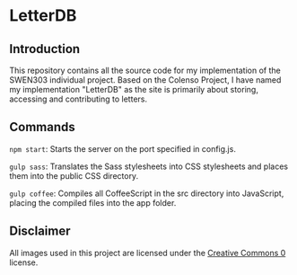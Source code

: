 # LetterDB

## Introduction
This repository contains all the source code for my implementation of the
SWEN303 individual project. Based on the Colenso Project, I have named my
implementation "LetterDB" as the site is primarily about storing, accessing
and contributing to letters.

## Commands
`npm start`: Starts the server on the port specified in config.js.

`gulp sass`: Translates the Sass stylesheets into CSS stylesheets and places
them into the public CSS directory.

`gulp coffee`: Compiles all CoffeeScript in the src directory into
JavaScript, placing the compiled files into the app folder.

## Disclaimer
All images used in this project are licensed under the [Creative Commons
0](https://creativecommons.org/publicdomain/zero/1.0/) license.
